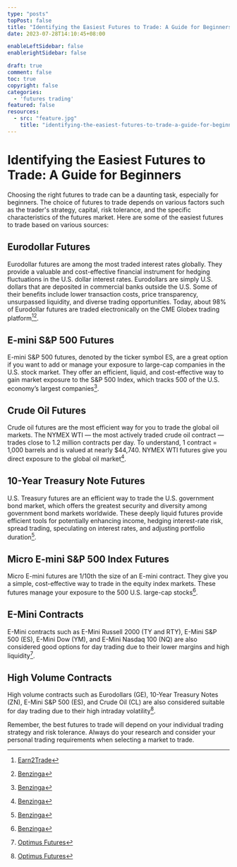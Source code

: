 ```yaml
---
type: "posts"
topPost: false
title: "Identifying the Easiest Futures to Trade: A Guide for Beginners"
date: 2023-07-28T14:10:45+08:00

enableLeftSidebar: false
enablerightSidebar: false

draft: true
comment: false
toc: true
copyright: false
categories: 
  - 'futures trading'
featured: false
resources: 
  - src: "feature.jpg"
    title: "identifying-the-easiest-futures-to-trade-a-guide-for-beginners"
---
```


# Identifying the Easiest Futures to Trade: A Guide for Beginners

Choosing the right futures to trade can be a daunting task, especially for beginners. The choice of futures to trade depends on various factors such as the trader's strategy, capital, risk tolerance, and the specific characteristics of the futures market. Here are some of the easiest futures to trade based on various sources:

## Eurodollar Futures

Eurodollar futures are among the most traded interest rates globally. They provide a valuable and cost-effective financial instrument for hedging fluctuations in the U.S. dollar interest rates. Eurodollars are simply U.S. dollars that are deposited in commercial banks outside the U.S. Some of their benefits include lower transaction costs, price transparency, unsurpassed liquidity, and diverse trading opportunities. Today, about 98% of Eurodollar futures are traded electronically on the CME Globex trading platform[^1^][^3^].

## E-mini S&P 500 Futures

E-mini S&P 500 futures, denoted by the ticker symbol ES, are a great option if you want to add or manage your exposure to large-cap companies in the U.S. stock market. They offer an efficient, liquid, and cost-effective way to gain market exposure to the S&P 500 Index, which tracks 500 of the U.S. economy’s largest companies[^3^].

## Crude Oil Futures

Crude oil futures are the most efficient way for you to trade the global oil markets. The NYMEX WTI — the most actively traded crude oil contract — trades close to 1.2 million contracts per day. To understand, 1 contract = 1,000 barrels and is valued at nearly $44,740. NYMEX WTI futures give you direct exposure to the global oil market[^3^].

## 10-Year Treasury Note Futures

U.S. Treasury futures are an efficient way to trade the U.S. government bond market, which offers the greatest security and diversity among government bond markets worldwide. These deeply liquid futures provide efficient tools for potentially enhancing income, hedging interest-rate risk, spread trading, speculating on interest rates, and adjusting portfolio duration[^3^].

## Micro E-mini S&P 500 Index Futures

Micro E-mini futures are 1/10th the size of an E-mini contract. They give you a simple, cost-effective way to trade in the equity index markets. These futures manage your exposure to the 500 U.S. large-cap stocks[^3^].

## E-Mini Contracts

E-Mini contracts such as E-Mini Russell 2000 (TY and RTY), E-Mini S&P 500 (ES), E-Mini Dow (YM), and E-Mini Nasdaq 100 (NQ) are also considered good options for day trading due to their lower margins and high liquidity[^4^].

## High Volume Contracts

High volume contracts such as Eurodollars (GE), 10-Year Treasury Notes (ZN), E-Mini S&P 500 (ES), and Crude Oil (CL) are also considered suitable for day trading due to their high intraday volatility[^4^].

Remember, the best futures to trade will depend on your individual trading strategy and risk tolerance. Always do your research and consider your personal trading requirements when selecting a market to trade.

[^1^]: [Earn2Trade](https://www.earn2trade.com/blog/time-frame-for-trading/)
[^2^]: [Trade That Swing](https://tradethatswing.com/what-time-frame-to-use-when-day-trading/)
[^3^]: [Benzinga](https://www.benzinga.com/money/best-futures-to-trade)
[^4^]: [Optimus Futures](https://optimusfutures.com/tradeblog/archives/best-futures-markets-day-trade)

